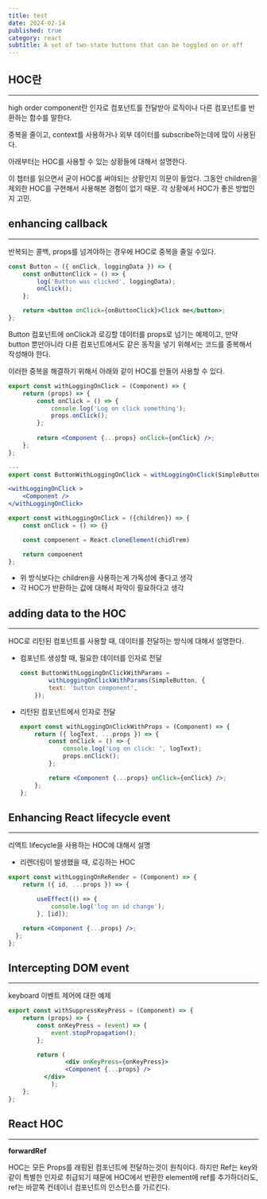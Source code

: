 ```yaml
---
title: test
date: 2024-02-14
published: true
category: react
subtitle: A set of two-state buttons that can be toggled on or off
---
```


## HOC란

---

high order component란 인자로 컴포넌트를 전달받아 로직이나 다른 컴포넌트를 반환하는 함수를 말한다.

중복을 줄이고, context를 사용하거나 외부 데이터를 subscribe하는데에 많이 사용된다.

아래부터는 HOC를 사용할 수 있는 상황들에 대해서 설명한다.

이 챕터를 읽으면서 굳이 HOC를 써야되는 상황인지 의문이 들었다. 그동안 children을 제외한 HOC를 구현해서 사용해본 경험이 없기 때문. 각 상황에서 HOC가 좋은 방법인지 고민.

## enhancing callback

---

반복되는 콜백, props를 넘겨야하는 경우에 HOC로 중복을 줄일 수있다.

```jsx
const Button = ({ onClick, loggingData }) => { 
	const onButtonClick = () => {
		log('Button was clicked', loggingData);
		onClick(); 
	};

	return <button onClick={onButtonClick}>Click me</button>; 
};
```

Button 컴포넌트에 onClick과 로깅할 데이터를 props로 넘기는 예제이고, 만약 button 뿐만아니라 다른 컴포넌트에서도 같은 동작을 넣기 위해서는 코드를 중복해서 작성해야 한다.

이러한 중복을 해결하기 위해서 아래와 같이 HOC를 만들어 사용할 수 있다.

```jsx
export const withLoggingOnClick = (Component) => { 
	return (props) => {
		const onClick = () => {
			console.log('Log on click something');
			props.onClick();
		};
	
		return <Component {...props} onClick={onClick} />;
	}; 
};

---
export const ButtonWithLoggingOnClick = withLoggingOnClick(SimpleButton);

<withLoggingOnClick >
	<Component />
</withLoggingOnClick>

export const withLoggingOnClick = ({children}) => { 
	const onClick = () => {}

	const compoenent = React.cloneElement(chidlrem)

	return compoenent
};
```

- 위 방식보다는 children을 사용하는게 가독성에 좋다고 생각
- 각 HOC가 반환하는 값에 대해서 파악이 필요하다고 생각

## adding data to the HOC

---

HOC로 리턴된 컴포넌트를 사용할 때, 데이터를 전달하는 방식에 대해서 설명한다.

- 컴포넌트 생성할 때, 필요한 데이터를 인자로 전달
    
    ```jsx
    const ButtonWithLoggingOnClickWithParams = 
    		withLoggingOnClickWithParams(SimpleButton, {
    	    text: 'button component',
    	});
    ```
    
- 리턴된 컴포넌트에서 인자로 전달
    
    ```jsx
    export const withLoggingOnClickWithProps = (Component) => {
    	return ({ logText, ...props }) => {
    		const onClick = () => {
    			console.log('Log on click: ', logText); 
    			props.onClick();
    		};
    
    		return <Component {...props} onClick={onClick} />; 
    	};
    };
    ```
    

## Enhancing React lifecycle event

---

리액트 lifecycle을 사용하는 HOC에 대해서 설명

- 리렌더링이 발생했을 때, 로깅하는 HOC

```jsx
export const withLoggingOnReRender = (Component) => { 
	return ({ id, ...props }) => {

		useEffect(() => {
			console.log('log on id change');
		}, [id]);

    return <Component {...props} />;
  };
};
```

## Intercepting DOM event

---

keyboard 이벤트 제어에 대한 예제

```jsx
export const withSuppressKeyPress = (Component) => {
	return (props) => {
		const onKeyPress = (event) => {
			event.stopPropagation(); 
		};

		return (
				<div onKeyPress={onKeyPress}>
			    <Component {...props} />
	      </div>
			); 
	};
};
```

## React HOC

---

**forwardRef**

HOC는 모든 Props를 래핑된 컴포넌트에 전달하는것이 원칙이다. 하지만 Ref는 key와 같이 특별한 인자로 취급되기 때문에 HOC에서 반환한 element에 ref를 추가하더라도, ref는 바깥쪽 컨테이너 컴포넌트의 인스턴스를 가르킨다.